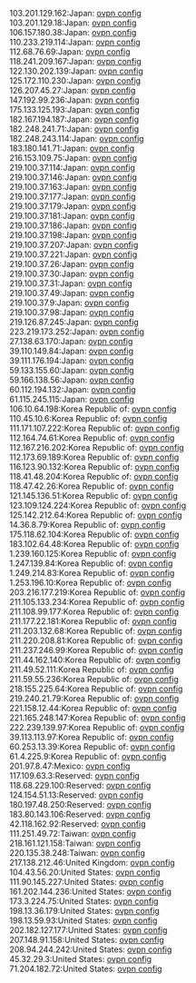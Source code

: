 103.201.129.162:Japan: [ovpn config](vpn/103_201_129_162.ovpn)  
103.201.129.18:Japan: [ovpn config](vpn/103_201_129_18.ovpn)  
106.157.180.38:Japan: [ovpn config](vpn/106_157_180_38.ovpn)  
110.233.219.114:Japan: [ovpn config](vpn/110_233_219_114.ovpn)  
112.68.76.69:Japan: [ovpn config](vpn/112_68_76_69.ovpn)  
118.241.209.167:Japan: [ovpn config](vpn/118_241_209_167.ovpn)  
122.130.202.139:Japan: [ovpn config](vpn/122_130_202_139.ovpn)  
125.172.110.230:Japan: [ovpn config](vpn/125_172_110_230.ovpn)  
126.207.45.27:Japan: [ovpn config](vpn/126_207_45_27.ovpn)  
147.192.99.236:Japan: [ovpn config](vpn/147_192_99_236.ovpn)  
175.133.125.193:Japan: [ovpn config](vpn/175_133_125_193.ovpn)  
182.167.194.187:Japan: [ovpn config](vpn/182_167_194_187.ovpn)  
182.248.241.71:Japan: [ovpn config](vpn/182_248_241_71.ovpn)  
182.248.243.114:Japan: [ovpn config](vpn/182_248_243_114.ovpn)  
183.180.141.71:Japan: [ovpn config](vpn/183_180_141_71.ovpn)  
216.153.109.75:Japan: [ovpn config](vpn/216_153_109_75.ovpn)  
219.100.37.114:Japan: [ovpn config](vpn/219_100_37_114.ovpn)  
219.100.37.146:Japan: [ovpn config](vpn/219_100_37_146.ovpn)  
219.100.37.163:Japan: [ovpn config](vpn/219_100_37_163.ovpn)  
219.100.37.177:Japan: [ovpn config](vpn/219_100_37_177.ovpn)  
219.100.37.179:Japan: [ovpn config](vpn/219_100_37_179.ovpn)  
219.100.37.181:Japan: [ovpn config](vpn/219_100_37_181.ovpn)  
219.100.37.186:Japan: [ovpn config](vpn/219_100_37_186.ovpn)  
219.100.37.198:Japan: [ovpn config](vpn/219_100_37_198.ovpn)  
219.100.37.207:Japan: [ovpn config](vpn/219_100_37_207.ovpn)  
219.100.37.221:Japan: [ovpn config](vpn/219_100_37_221.ovpn)  
219.100.37.26:Japan: [ovpn config](vpn/219_100_37_26.ovpn)  
219.100.37.30:Japan: [ovpn config](vpn/219_100_37_30.ovpn)  
219.100.37.31:Japan: [ovpn config](vpn/219_100_37_31.ovpn)  
219.100.37.49:Japan: [ovpn config](vpn/219_100_37_49.ovpn)  
219.100.37.9:Japan: [ovpn config](vpn/219_100_37_9.ovpn)  
219.100.37.98:Japan: [ovpn config](vpn/219_100_37_98.ovpn)  
219.126.87.245:Japan: [ovpn config](vpn/219_126_87_245.ovpn)  
223.219.173.252:Japan: [ovpn config](vpn/223_219_173_252.ovpn)  
27.138.63.170:Japan: [ovpn config](vpn/27_138_63_170.ovpn)  
39.110.149.84:Japan: [ovpn config](vpn/39_110_149_84.ovpn)  
39.111.176.194:Japan: [ovpn config](vpn/39_111_176_194.ovpn)  
59.133.155.60:Japan: [ovpn config](vpn/59_133_155_60.ovpn)  
59.166.138.56:Japan: [ovpn config](vpn/59_166_138_56.ovpn)  
60.112.194.132:Japan: [ovpn config](vpn/60_112_194_132.ovpn)  
61.115.245.115:Japan: [ovpn config](vpn/61_115_245_115.ovpn)  
106.10.64.198:Korea Republic of: [ovpn config](vpn/106_10_64_198.ovpn)  
110.45.10.6:Korea Republic of: [ovpn config](vpn/110_45_10_6.ovpn)  
111.171.107.222:Korea Republic of: [ovpn config](vpn/111_171_107_222.ovpn)  
112.164.74.61:Korea Republic of: [ovpn config](vpn/112_164_74_61.ovpn)  
112.167.216.202:Korea Republic of: [ovpn config](vpn/112_167_216_202.ovpn)  
112.173.69.189:Korea Republic of: [ovpn config](vpn/112_173_69_189.ovpn)  
116.123.90.132:Korea Republic of: [ovpn config](vpn/116_123_90_132.ovpn)  
118.41.48.204:Korea Republic of: [ovpn config](vpn/118_41_48_204.ovpn)  
118.47.42.26:Korea Republic of: [ovpn config](vpn/118_47_42_26.ovpn)  
121.145.136.51:Korea Republic of: [ovpn config](vpn/121_145_136_51.ovpn)  
123.109.124.224:Korea Republic of: [ovpn config](vpn/123_109_124_224.ovpn)  
125.142.212.64:Korea Republic of: [ovpn config](vpn/125_142_212_64.ovpn)  
14.36.8.79:Korea Republic of: [ovpn config](vpn/14_36_8_79.ovpn)  
175.118.62.104:Korea Republic of: [ovpn config](vpn/175_118_62_104.ovpn)  
183.102.64.48:Korea Republic of: [ovpn config](vpn/183_102_64_48.ovpn)  
1.239.160.125:Korea Republic of: [ovpn config](vpn/1_239_160_125.ovpn)  
1.247.139.84:Korea Republic of: [ovpn config](vpn/1_247_139_84.ovpn)  
1.249.214.83:Korea Republic of: [ovpn config](vpn/1_249_214_83.ovpn)  
1.253.196.10:Korea Republic of: [ovpn config](vpn/1_253_196_10.ovpn)  
203.216.177.219:Korea Republic of: [ovpn config](vpn/203_216_177_219.ovpn)  
211.105.133.234:Korea Republic of: [ovpn config](vpn/211_105_133_234.ovpn)  
211.108.99.177:Korea Republic of: [ovpn config](vpn/211_108_99_177.ovpn)  
211.177.22.181:Korea Republic of: [ovpn config](vpn/211_177_22_181.ovpn)  
211.203.132.68:Korea Republic of: [ovpn config](vpn/211_203_132_68.ovpn)  
211.220.208.81:Korea Republic of: [ovpn config](vpn/211_220_208_81.ovpn)  
211.237.246.99:Korea Republic of: [ovpn config](vpn/211_237_246_99.ovpn)  
211.44.162.140:Korea Republic of: [ovpn config](vpn/211_44_162_140.ovpn)  
211.49.52.111:Korea Republic of: [ovpn config](vpn/211_49_52_111.ovpn)  
211.59.55.236:Korea Republic of: [ovpn config](vpn/211_59_55_236.ovpn)  
218.155.225.64:Korea Republic of: [ovpn config](vpn/218_155_225_64.ovpn)  
219.240.21.79:Korea Republic of: [ovpn config](vpn/219_240_21_79.ovpn)  
221.158.12.44:Korea Republic of: [ovpn config](vpn/221_158_12_44.ovpn)  
221.165.248.147:Korea Republic of: [ovpn config](vpn/221_165_248_147.ovpn)  
222.239.139.97:Korea Republic of: [ovpn config](vpn/222_239_139_97.ovpn)  
39.113.113.97:Korea Republic of: [ovpn config](vpn/39_113_113_97.ovpn)  
60.253.13.39:Korea Republic of: [ovpn config](vpn/60_253_13_39.ovpn)  
61.4.225.9:Korea Republic of: [ovpn config](vpn/61_4_225_9.ovpn)  
201.97.8.47:Mexico: [ovpn config](vpn/201_97_8_47.ovpn)  
117.109.63.3:Reserved: [ovpn config](vpn/117_109_63_3.ovpn)  
118.68.229.100:Reserved: [ovpn config](vpn/118_68_229_100.ovpn)  
124.154.51.13:Reserved: [ovpn config](vpn/124_154_51_13.ovpn)  
180.197.48.250:Reserved: [ovpn config](vpn/180_197_48_250.ovpn)  
183.80.143.106:Reserved: [ovpn config](vpn/183_80_143_106.ovpn)  
42.118.162.92:Reserved: [ovpn config](vpn/42_118_162_92.ovpn)  
111.251.49.72:Taiwan: [ovpn config](vpn/111_251_49_72.ovpn)  
218.161.121.158:Taiwan: [ovpn config](vpn/218_161_121_158.ovpn)  
220.135.38.248:Taiwan: [ovpn config](vpn/220_135_38_248.ovpn)  
217.138.212.46:United Kingdom: [ovpn config](vpn/217_138_212_46.ovpn)  
104.43.56.20:United States: [ovpn config](vpn/104_43_56_20.ovpn)  
111.90.145.227:United States: [ovpn config](vpn/111_90_145_227.ovpn)  
161.202.144.236:United States: [ovpn config](vpn/161_202_144_236.ovpn)  
173.3.224.75:United States: [ovpn config](vpn/173_3_224_75.ovpn)  
198.13.36.179:United States: [ovpn config](vpn/198_13_36_179.ovpn)  
198.13.59.93:United States: [ovpn config](vpn/198_13_59_93.ovpn)  
202.182.127.177:United States: [ovpn config](vpn/202_182_127_177.ovpn)  
207.148.91.158:United States: [ovpn config](vpn/207_148_91_158.ovpn)  
208.94.244.242:United States: [ovpn config](vpn/208_94_244_242.ovpn)  
45.32.29.3:United States: [ovpn config](vpn/45_32_29_3.ovpn)  
71.204.182.72:United States: [ovpn config](vpn/71_204_182_72.ovpn)  
